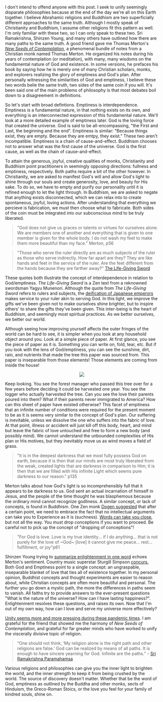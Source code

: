 I don't intend to offend anyone with this post. I seek to unify seemingly disparate philosophies because at the end of the day we're all on this Earth together. I believe Abrahamic religions and Buddhism are two superficially different approaches to the same truth. Although I mostly speak of Christianity and Buddhism, I assume other religions fit this pattern as well. I'm only familiar with these two, so I can only speak to these two. Sri Ramakrishna, Shinzen Young, and many others have outlined how there are many paths to the same truth. A good friend gave me Thomas Merton's [_New Seeds of Contemplation_](https://www.goodreads.com/work/quotes/1133302-new-seeds-of-contemplation), a phenomenal bundle of notes from a Christian monk named Thomas Merton. He organized his notes during his years of contemplation (or meditation), with many, many wisdoms on the fundamental nature of God and existence. In some versions, he prefaces his book by saying how he is merely one of many Christian scholars, monks, and explorers realizing the glory of emptiness and God's plan. After personally witnessing the similarities of God and emptiness, I believe these two words belie the same truth, two sides of the same coin if you will. It's been said one of the main problems of philosophy is that most debates boil down to a disagreement in definitions. 

So let's start with broad defintions. Emptiness is interdependence. Emptiness is a fundamental nature, in that nothing exists on its own, and everything is an interconnected expression of this fundamental nature. We'll look at a more detailed example of emptiness later. God is the loving force that created the universe. God is said to be all-encompassing, "the First and Last, the beginning and the end". Emptiness is similar: "Because things exist, they are empty. Because they are emtpy, they exist." These two aren't incompatible. Emptiness is a chain of cause-and-effect. Buddhism chooses not to answer what was the first cause of the universe. God is the first cause, as well as the chain of cause-and-effect. 

To attain the generous, joyful, creative qualities of monks, Christianity and Buddhism point practitioners in seemingly opposing directions: fullness and emptiness, respectively. Both paths require a bit of the other however. In Christianity, we are asked to manifest God's will and allow God's light to shine through our souls and create generosity, love, and beauty for His sake. To do so, we have to empty and purify our personality until it is refined enough to let the light through. In Buddhism, we are asked to negate that anything exists disconnected, which we can relax into to create spontaneous, joyful, loving actions. After understanding that everything we percieve is fabrication, we must then choose what to fabricate. Both sides of the coin must be integrated into our subconscious mind to be truly liberated.

>"God does not give us graces or talents or virtues for ourselves alone. We are members one of another and everything that is given to one member is given for the whole body. I do not wash my feet to make them more beautiful than my face." Merton, p56

>"Those who serve the ruler directly are as much subjects of the ruler as those who serve indirectly. How far apart are they? They are like hands and feet in the service of the ruler. Are the feet different from the hands because they are farther away?" [The Life-Giving Sword](https://terebess.hu/zen/mesterek/Munenori.html)

These quotes both illustrate the concept of interdependence in relation to God/emptiness. _The Life-Giving Sword_ is a Zen text from a reknowned swordsman Yagyu Munenori. Although the quote from _The Life-Giving Sword_ refers to rulers and subjects, the [deification of Japanese emperors](https://www.jstor.org/stable/3773631) makes service to your ruler akin to serving God. In this light, we improve the gifts we've been given not to make ourselves shine brighter, but to inspire others' to share the gifts they've been given. This inter-being is the heart of Buddhism, and seemingly most spiritual practices. As we better ourselves, we better our world.


Although seeing how improving yourself affects the outer fringes of the world can be hard to see, it is simpler when you look at any household object around you. Look at a simple piece of paper. At first glance, you see the piece of paper as it is. Something you can write on, fold, tear, etc. But if you look with the lens of God/emptiness, you can see the sunshine, dirt, rain, and nutrients that made the tree this paper was sourced from. This paper is inseparable from those elements! Those elements are coming from inside the house! 

<p align="center">
  <img src="https://imgs.xkcd.com/comics/campfire.png">
</p>

Keep looking. You see the forest manager who passed this tree over for a few years before deciding it could be harvested one year. You see the logger who actually harvested the tree. Can you see the love their parents poured into them? What if their parents never immigrated to America? How can this sheet of paper have existed otherwise? This facet of emptiness that an infinite number of conditions were required for the present moment to be as it is seems very similar to the concept of God's plan. Our suffering is inevitable, unless we dissolve the one who suffers into the fabric of love. At that point, illness or accident will just kill off this body, heart, and mind but leave the fabric of love untouched and free to form a new body (and possibly mind). We cannot understand the unbounded complexities of His plan or His motives, but they inevitably move us as wind moves a field of grass. 

>"It is in the deepest darkness that we most fully possess God on earth, because it is then that our minds are most truly liberated from the weak, created lights that are darkness in comparison to Him; it is then that we are filled with His infinite Light which seems pure darkness to our reason." p135  

Merton talks about how God's light is so incomprehensibly full that it appears to be darkness to us. God sent an actual incarnation of himself in Jesus, and the people of the time thought he was blasphemous because the ordinary mind cannot recognize godliness. A similar concept, or lack of concepts, is found in Buddhism. One Zen monk [Dogen suggested](https://augustmeditations.wordpress.com/2015/05/14/dogens-backward-step/) that after a certain point, we need to embrace the fact that no intellectual arguments can take you to Experience as it is (suchness). [Words can take you close](https://uklineale.github.io/2020/04/11/more-than-words-can-say.html), but not all the way. You must drop conceptions if you want to proceed. Be careful not to pick up the concept of "dropping of conceptions"!

>"For God is love. Love is my true identity... if I do anything... that is not purely for the love of ~God~ [love] it cannot give me peace... rest... fulfillment, or joy"p61


Shinzen Young trying to [summarize enlightenment in one word](https://youtu.be/ptkH0uK1uXM?t=451) echoes Merton's sentiment. Country music superstar Sturgill Simpson [concurs.](https://genius.com/3405780) Both God and Emptiness point to a single concept: an ungraspable, inseparable blanket of love that ties all of existence together. In my personal opinion, Buddhist concepts and thought experiments are easier to reason about, while Christian concepts are often more beautiful and personal. The further you go down a mystic path, the more the differences in paths seem to vanish. All faiths try to provide answers to the ever-present questions "What is the nature of the universe? How can I have lasting happiness?". Enlightenment resolves these questions, and raises its own. Now that I'm out of my own way, how can I love and serve my universe more effectively?

[Unity seems more and more pressing during these pandemic times](https://www.statnews.com/2021/08/27/its-easy-to-judge-the-unvaccinated-seek-a-better-alternative/). I am grateful for the friend that showed me the harmony of _New Seeds of Contemplation_, and grateful for far greater minds who have worked to unify the viscerally divisive topic of religion. 
> “One should not think, ‘My religion alone is the right path and other religions are false.’ God can be realized by means of all paths. It is enough to have sincere yearning for God. Infinite are the paths.” – [Sri Ramakrishna Paramahamsa](https://www.spiritualbee.com/posts/sri-ramakrishna-paramahamsa-quotes-oneness-of-god/)

Various religions and philosophies can give you the inner light to brighten the world, and the inner strength to keep it from being crushed by the world. The source of discovery doesn't matter. Whether that be the word of God, emptiness as outlined by the Buddha and other monks, sects of Hinduism, the Greco-Roman Stoics, or the love you feel for your family of kindred souls, shine on.
